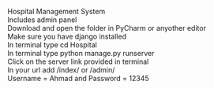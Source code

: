 Hospital Management System <br>
Includes admin panel <br>
Download and open the folder in PyCharm or anyother editor <br>
Make sure you have django installed <br>
In terminal type cd Hospital <br>
In terminal type python manage.py runserver <br> 
Click on the server link provided in terminal <br>
In your url add /index/ or /admin/ <br>
Username = Ahmad and Password = 12345 <br>
